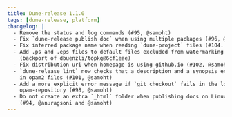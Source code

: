 ```yaml
---
title: Dune-release 1.1.0
tags: [dune-release, platform]
changelog: |
  - Remove the status and log commands (#95, @samoht)
  - Fix `dune-release publish doc` when using multiple packages (#96, @samoht)
  - Fix inferred package name when reading `dune-project` files (#104. @samoht)
  - Add .ps and .eps files to default files excluded from watermarking
    (backport of dbuenzli/topkg@6cf1eae)
  - Fix distribution uri when homepage is using github.io (#102, @samoht)
  - `dune-release lint` now checks that a description and a synopsis exist
    in opam2 files (#101, @samoht)
  - Add a more explicit error message if `git checkout` fails in the local
    opam-repository (#98, @samoht)
  - Do not create an extra `_html` folder when publishing docs on Linux
    (#94, @anuragsoni and @samoht)
---
```

